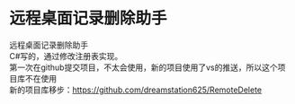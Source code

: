 # 远程桌面记录删除助手
远程桌面记录删除助手  
C#写的，通过修改注册表实现。  
第一次在github提交项目，不太会使用，新的项目使用了vs的推送，所以这个项目库不在使用  
新的项目库移步：https://github.com/dreamstation625/RemoteDelete
